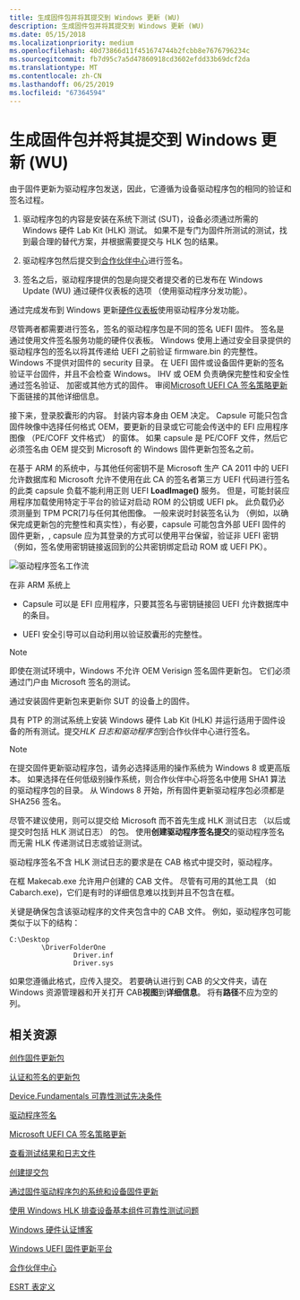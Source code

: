 ```yaml
---
title: 生成固件包并将其提交到 Windows 更新 (WU)
description: 生成固件包并将其提交到 Windows 更新 (WU)
ms.date: 05/15/2018
ms.localizationpriority: medium
ms.openlocfilehash: 40d73866d11f451674744b2fcbb8e7676796234c
ms.sourcegitcommit: fb7d95c7a5d47860918cd3602efdd33b69dcf2da
ms.translationtype: MT
ms.contentlocale: zh-CN
ms.lasthandoff: 06/25/2019
ms.locfileid: "67364594"
---
```

# <a name="build-and-submit-a-firmware-package-to-windows-update-wu"></a>生成固件包并将其提交到 Windows 更新 (WU)

由于固件更新为驱动程序包发送，因此，它遵循为设备驱动程序包的相同的验证和签名过程。

1. 驱动程序包的内容是安装在系统下测试 (SUT)，设备必须通过所需的 Windows 硬件 Lab Kit (HLK) 测试。 如果不是专门为固件所测试的测试，找到最合理的替代方案，并根据需要提交与 HLK 包的结果。

2. 驱动程序包然后提交到[合作伙伴中心](https://partner.microsoft.com/dashboard)进行签名。

3. 签名之后，驱动程序提供的包是向提交者提交者的已发布在 Windows Update (WU) 通过硬件仪表板的选项 （使用驱动程序分发功能）。

通过完成发布到 Windows 更新[硬件仪表板](https://partner.microsoft.com/dashboard)使用驱动程序分发功能。

尽管两者都需要进行签名，签名的驱动程序包是不同的签名 UEFI 固件。 签名是通过使用文件签名服务功能的硬件仪表板。 Windows 使用上通过安全目录提供的驱动程序包的签名以将其传递给 UEFI 之前验证 firmware.bin 的完整性。 Windows 不提供对固件的 security 目录。 在 UEFI 固件或设备固件更新的签名验证平台固件，并且不会检查 Windows。 IHV 或 OEM 负责确保完整性和安全性通过签名验证、 加密或其他方式的固件。 审阅[Microsoft UEFI CA 签名策略更新](https://techcommunity.microsoft.com/t5/Windows-Hardware-Certification/bg-p/WindowsHardwareCertification)下面链接的其他详细信息。

接下来，登录胶囊形的内容。 封装内容本身由 OEM 决定。 Capsule 可能只包含固件映像中选择任何格式 OEM，要更新的目录或它可能会传送中的 EFI 应用程序图像 （PE/COFF 文件格式） 的窗体。 如果 capsule 是 PE/COFF 文件，然后它必须签名由 OEM 提交到 Microsoft 的 Windows 固件更新包签名之前。

在基于 ARM 的系统中，与其他任何密钥不是 Microsoft 生产 CA 2011 中的 UEFI 允许数据库和 Microsoft 允许不使用在此 CA 的签名者第三方 UEFI 代码进行签名的此类 capsule 负载不能利用正则 UEFI **LoadImage()** 服务。 但是，可能封装应用程序加载使用特定于平台的验证对启动 ROM 的公钥或 UEFI pk。 此负载仍必须测量到 TPM PCR\[7\]与任何其他图像。 一般来说时封装签名认为 （例如，以确保完成更新包的完整性和真实性），有必要，capsule 可能包含外部 UEFI 固件的固件更新，, capsule 应为其登录的方式可以使用平台保留，验证非 UEFI 密钥 （例如，签名使用密钥链接返回到的公共密钥绑定启动 ROM 或 UEFI PK）。

![驱动程序签名工作流](images/driver-signing-workflow.png)

在非 ARM 系统上

- Capsule 可以是 EFI 应用程序，只要其签名与密钥链接回 UEFI 允许数据库中的条目。

- UEFI 安全引导可以自动利用以验证胶囊形的完整性。

> [!NOTE]
> 即使在测试环境中，Windows 不允许 OEM Verisign 签名固件更新包。 它们必须通过门户由 Microsoft 签名的测试。

通过安装固件更新包来更新你 SUT 的设备上的固件。

具有 PTP 的测试系统上安装 Windows 硬件 Lab Kit (HLK) 并运行适用于固件设备的所有测试。提交*HLK 日志和驱动程序包*到合作伙伴中心进行签名。

> [!NOTE]
> 在提交固件更新驱动程序包，请务必选择适用的操作系统为 Windows 8 或更高版本。 如果选择在任何低级别操作系统，则合作伙伴中心将签名中使用 SHA1 算法的驱动程序包的目录。 从 Windows 8 开始，所有固件更新驱动程序包必须都是 SHA256 签名。

尽管不建议使用，则可以提交给 Microsoft 而不首先生成 HLK 测试日志 （以后或提交时包括 HLK 测试日志） 的包。 使用**创建驱动程序签名提交**的驱动程序签名而无需 HLK 传递测试日志或验证测试。

驱动程序签名不含 HLK 测试日志的要求是在 CAB 格式中提交时，驱动程序。

在框 Makecab.exe 允许用户创建的 CAB 文件。 尽管有可用的其他工具 （如 Cabarch.exe)，它们是有时的详细信息难以找到并且不包含在框。

关键是确保包含该驱动程序的文件夹包含中的 CAB 文件。 例如，驱动程序包可能类似于以下的结构：

```syntax
C:\Desktop
        \DriverFolderOne
                Driver.inf
                Driver.sys
```

如果您遵循此格式，应传入提交。 若要确认进行到 CAB 的父文件夹，请在 Windows 资源管理器和开关打开 CAB**视图**到**详细信息**。 将有**路径**不应为空的列。

## <a name="related-resources"></a>相关资源

[创作固件更新包](https://docs.microsoft.com/windows-hardware/drivers/bringup/authoring-a-firmware-update-package)

[认证和签名的更新包](https://docs.microsoft.com/windows-hardware/drivers/bringup/certifying-and-signing-the-update-package)

[Device.Fundamentals 可靠性测试先决条件](https://docs.microsoft.com/windows-hardware/test/hlk/testref/devicefundamentals-reliability-testing-prerequisites)

[驱动程序签名](https://docs.microsoft.com/windows-hardware/drivers/dashboard)

[Microsoft UEFI CA 签名策略更新](https://techcommunity.microsoft.com/t5/Windows-Hardware-Certification/bg-p/WindowsHardwareCertification)

[查看测试结果和日志文件](https://docs.microsoft.com/windows-hardware/test/hlk/getstarted/step-7-view-test-results-and-log-files)

[创建提交包](https://docs.microsoft.com/windows-hardware/test/hlk/getstarted/step-8-create-a-submission-package)

[通过固件驱动程序包的系统和设备固件更新](https://docs.microsoft.com/windows-hardware/drivers/bringup/system-and-device-firmware-updates-via-a-firmware-driver-package)

[使用 Windows HLK 排查设备基本组件可靠性测试问题](https://docs.microsoft.com/windows-hardware/test/hlk/testref/troubleshooting-device-fundamentals-reliability-testing-by-using-the-windows-hck)

[Windows 硬件认证博客](https://techcommunity.microsoft.com/t5/Windows-Hardware-Certification/bg-p/WindowsHardwareCertification)

[Windows UEFI 固件更新平台](https://docs.microsoft.com/windows-hardware/drivers/bringup/windows-uefi-firmware-update-platform)

[合作伙伴中心](https://partner.microsoft.com/dashboard)

[ESRT 表定义 ](https://docs.microsoft.com/windows-hardware/drivers/bringup/esrt-table-definition)
